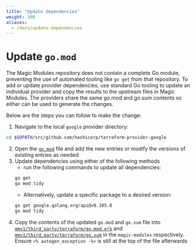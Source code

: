 ```yaml
---
title: "Update dependencies"
weight: 300
aliases:
  - /docs/update-dependencies
---
```


# Update `go.mod`

The Magic Modules repository does not contain a complete Go module, preventing the use of automated tooling like `go get` from that repository. To add or update provider dependencies, use standard Go tooling to update an individual provider and copy the results to the upstream files in Magic Modules. The providers share the same go.mod and go.sum contents so either can be used to generate the changes.

Below are the steps you can follow to make the change:

1. Navigate to the local `google` provider directory:
```bash
cd $GOPATH/src/github.com/hashicorp/terraform-provider-google
``` 
2. Open the [`go.mod`](https://github.com/hashicorp/terraform-provider-google/blob/main/go.mod) file and add the new entries or modify the versions of existing entries as needed
3. Update dependencies using either of the following methods
   * run the following commands to update all dependencies: 
   ```bash
   go get
   go mod tidy
   ```
   * Alternatively, update a specific package to a desired version:
   ```bash
   go get google.golang.org/api@v0.105.0 
   go mod tidy
   ```
4. Copy the contents of the updated `go.mod` and `go.sum` file into [`mmv1/third_party/terraform/go.mod.erb`](https://github.com/GoogleCloudPlatform/magic-modules/blob/main/mmv1/third_party/terraform/go.mod.erb) and [`mmv1/third_party/terraform/go.sum`](https://github.com/GoogleCloudPlatform/magic-modules/blob/main/mmv1/third_party/terraform/go.sum) in the `magic-modules` respectively. Ensure `<% autogen_exception -%>` is still at the top of the file afterwards
